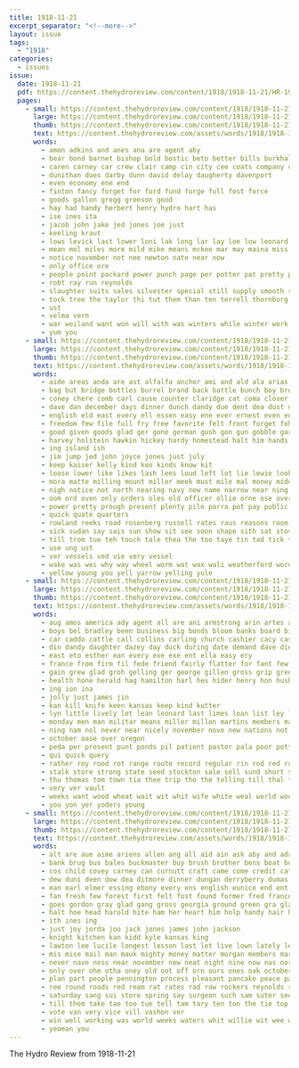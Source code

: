 ```yaml
---
title: 1918-11-21
excerpt_separator: "<!--more-->"
layout: issue
tags:
  - "1918"
categories:
  - issues
issue:
  date: 1918-11-21
  pdf: https://content.thehydroreview.com/content/1918/1918-11-21/HR-1918-11-21.pdf
  pages:
    - small: https://content.thehydroreview.com/content/1918/1918-11-21/small/HR-1918-11-21-01.jpg
      large: https://content.thehydroreview.com/content/1918/1918-11-21/large/HR-1918-11-21-01.jpg
      thumb: https://content.thehydroreview.com/content/1918/1918-11-21/thumbnails/HR-1918-11-21-01.jpg
      text: https://content.thehydroreview.com/assets/words/1918/1918-11-21/HR-1918-11-21-01.txt
      words:
        - amon adkins and anes ana are agent aby
        - bear bond barnet bishop bold bostic beto better bills burkhalter biles bill bila big boys but bros blinder been brothers boy bane brunk
        - caren carney car crew clair camp cin city cee coats company come can con county
        - dunithan does darby dunn david delay daugherty davenport
        - even economy ene end
        - finton fancy forget for ford fund forge full fost force
        - goods gallon gregg greeson good
        - hay had handy herbert henry hydro hart has
        - ise ines ita
        - jacob john jake jed jones joe just
        - keeling kraut
        - lows levick last lower loni lak long lar lay loe low leonard line
        - mean mol miles more mild mike means mckee mar may maina miss most
        - notice november not nee newton nate near now
        - only office ore
        - people point packard power punch page per potter pat pretty price ponse pleasant
        - robt ray run reynolds
        - slaughter suits sales silvester special still supply smooth seen saturday string see store stock saving staple shanks stops street soap smith sale sand slow scott simmons said show
        - tock tree the taylor thi tut them than ten terrell thornburg ton tia
        - ust
        - velma vern
        - war weiland want won will with was winters while winter work wark wait wind wean wang weather
        - yum you
    - small: https://content.thehydroreview.com/content/1918/1918-11-21/small/HR-1918-11-21-02.jpg
      large: https://content.thehydroreview.com/content/1918/1918-11-21/large/HR-1918-11-21-02.jpg
      thumb: https://content.thehydroreview.com/content/1918/1918-11-21/thumbnails/HR-1918-11-21-02.jpg
      text: https://content.thehydroreview.com/assets/words/1918/1918-11-21/HR-1918-11-21-02.txt
      words:
        - aide areas anda are ast alfalfa anchor ami and ald ala arias art ang all akers aken aud ali ake ana ace allen aris arms armstrong ane ard
        - bag but bridge bottles burrel brand back battle bunch boy bread been barney barracks bev burney beat bombard budge bull blew best bells business began boat bank bayo bunkers bar boys better buck blow baltic bout box brick brown bear
        - coney chere comb carl cause counter claridge cat coma clover cash coffee caine cor city center cold cease call coult cheap chow can colony cane cedar cant come county course caddo came
        - dave dan december days dinner dunch dandy due dent dea dust dove date depew deck davenport down doubt docks day dicks
        - english eld east every ell essen easy ene ever ernest even ent end
        - freedom few file full fry free favorite felt front forget fohn faye famous fest fish fire fare fay fand for fin first fell forth fain fight found fine face from fore far farrel force
        - good given goods glad ger gone german gush gon gun gobble garby guns germany guard guess getting going gott glass gera gey ging gave ground gunner
        - harvey holstein hawkin hickey hardy homestead halt him hands hunting hike hide how hay hold hydro homes hin hed harry hope hilt house head her hang hour hind hae hole home has hegan hatch heard hun hill hair hand handy hey hinton horse half had
        - ing island ish
        - jim jump jed john joyce jones just july
        - keep kaiser kelly kind keo kinds know kit
        - loose lower like likes lash lees loud left lot lie lewie look lion long land lene let low latter last lad lass later
        - mora matte milling mount miller meek must mile mal money middle more morning mankin mere monday mur much made mas mankins manners mines munn mane mine mea marton mach maybe many most men murray man mean may
        - nigh notice not north nearing navy new name narrow near ning never ned night november
        - oom ord oven only orders oles old officer ollie orne ose over off ones october ore
        - power pretty prough present plenty pile parra pot pay public price pale pose pack pounds past pork
        - quick quate quarters
        - rowland reeks road rosenberg russell rates raus reasons room riley read rhode rope red roll ran rash rack rusty ruck reach rest russel rocks rac rakin roe rau
        - sick sudan say sais sun show sit see soon shape sith sat stoves skipper single such still style sale swartzendruber sis shower saw saturday siren spack side sara stuff stover sin sie small speed she sweeper sailors sill shanks salt set stacy sung saus salam ship song skager sear six spoon scott stock sleep smile stops son sailor signal spring sot sar sal suit save snow stand steamer seen shoot shore stairs soe sport
        - till trom tue teh touch tale thea the too taye tin tad tick try tam throw thet thy take thou tay ted thein tho triplett top them terrible tait thing table tood town tha temple toa than tae turn thay tooth then tramp tice thrasher toward
        - use ung ust
        - ver vessels ved vie very vessel
        - wake was wei why way wheel worm wat wax wali weatherford words wert want well wife wild will wooden with went ward while week wyatt warm worth wes wonder worn work walk west white war weak wood world wire woods warning wagon wave whistle water wie
        - yellow young you yell yarrow yelling yule
    - small: https://content.thehydroreview.com/content/1918/1918-11-21/small/HR-1918-11-21-03.jpg
      large: https://content.thehydroreview.com/content/1918/1918-11-21/large/HR-1918-11-21-03.jpg
      thumb: https://content.thehydroreview.com/content/1918/1918-11-21/thumbnails/HR-1918-11-21-03.jpg
      text: https://content.thehydroreview.com/assets/words/1918/1918-11-21/HR-1918-11-21-03.txt
      words:
        - aug amos america ady agent all are ani armstrong arin artes american august als ask ast ally and
        - boys bel bradley been business big bonds bloom banks board bills butter back brown birden began but bree bread best ber bank baby
        - car caddo cattle call collins carling church cashier cacy cash cold cater close credit con cheeks churn case cannon coca chay current choi come collier check city card county cross cousin chopper camp
        - din dandy daughter dazey day duck during date demand dave die dack doubt drag dennis dinner deep dear dise days diago ding does due
        - east eto esther ean every eve exe ent ella easy ery
        - france from firm fil fede friend fairly flatter for fant few friends fell favor folks forget fine ference friday flow fight felton first fund field fred faith fort
        - gain grew glad groh gelling ger george gillen gross grip green good
        - health hone herald hag hamilton harl hes hider henry hon husband hunting her has hons him hydro held hed house home heen hinton harry how
        - ing ion ina
        - jolly just james jin
        - kan kill knife keen kansas keep kind kutter
        - lyn little lively let lean leonard last limes loan list ley less living lawton liberty liv lacy
        - monday men man militar means miller millon martins members manger morning money many made more much must
        - ning nam nol never near nicely november nove new nations not nees news night nally
        - october oase over oregon
        - peda per present punt ponds pil patient pastor pala poor potter people pack place pow preacher prough pone pitzer pope past president public prim
        - qui quick query
        - rather roy rood rot range route record regular rin rod red russel rade
        - stalk store strong state seed stockton sale sell sund short strength sun share self she spanish sol service speak states sharp shears silo said sport sunday stock surplus sad side sill set son shape standing saturday session sparks stores stocks shi stay shower seal sutter still school sit subject saw
        - thu thomas tom town tia thee trip tho the telling till thal thi ton too ted tonic turn talk tax them thousand tes try than ting taken take tice ten
        - very ver vault
        - weeks want wood wheat wait wit whit wife white weal world woods wie will while works work with way west why weather week wonder word well war whitely worth wort wate was wils
        - you yon yer yoders young
    - small: https://content.thehydroreview.com/content/1918/1918-11-21/small/HR-1918-11-21-04.jpg
      large: https://content.thehydroreview.com/content/1918/1918-11-21/large/HR-1918-11-21-04.jpg
      thumb: https://content.thehydroreview.com/content/1918/1918-11-21/thumbnails/HR-1918-11-21-04.jpg
      text: https://content.thehydroreview.com/assets/words/1918/1918-11-21/HR-1918-11-21-04.txt
      words:
        - alt are aue aime ariens allen ang all aid ain ask aby and adams ada ara agonoy appleman ave adam
        - bank brug bus bales buckmaster buy brush brother bens boat boy baby board black but beams bonds battle beckham bright bay buxton bunn brow bread bethel began beach bible both bickell bird butter business been bacon ben back burkhalter ber buggy bee
        - cos child covey carney can curnutt craft came come credit cat creer clyde clear cater clerk chairs candies church chas carry cor cooper crosswhite corr cruse clarence cash company copes call carl che cute cross confer cast crawford christian cecil cold cook change close chair course county camp
        - dew duni deen dow dea ditmore dinner dungan derryberry dumas din daye dee deo dresser dobbin day death denham davie door dip down done doris donald date december ding dock dise
        - ean earl elmer essing ebony every ens english eunice end ent
        - fan fresh few forest first felt fost found former fred france faint faby fell frome friday far fields fuel fire fam farm for fed from fine fund folks fer
        - goes gordon gray glad gang gross georgia ground green gra gladys going gone gage garden ghost geese grand guthrie graham goo goth gilmore grain good getting
        - halt hoe head harold hite ham her heart him holp handy hair hazel hay hughes how high hin house henke harrow hen hood had hour hor hud horth henry home hack harrison helen hike havice hope haven horse heen hinton hughe harne husband heard hydro hee has heater heffer hot held hand howard hands
        - ith ines ing
        - just joy jorda joo jack jones james john jackson
        - knight kitchen kan kidd kyle kansas king
        - lawton lee lucile longest lesson last let live lown lately ley line left lay leonard life lapping light lau lief lister living low lose lines lunch lynch
        - mis mise mail man mauk mighty money matter morgan members martin maw mention meats ming may miss mor mule most many mare monday mound milk mat more mone mules mast much morning made miles
        - never nave ness near november new neat night nine now nas north news not necessary neal noel nore nay
        - only over ohm otha oney old oot off orn ours ones oak october offer ora opel oats
        - plan part people pennington process pleasant pancake peace paul pay pent pearl per prive purse panta palmer post pickle pretty pen payne peg potter pie piece present poles pow pate phyllis public
        - ree round roads red ream rat rates rad row rockers reynolds rao rouch raymon ren rye rent robert ray ridge res riding reach rall regula roy range rather record
        - saturday sang sui store spring say surgeon such sam suter seer saw sic save simple she sand sorrel stove start sugar shine state steel short springs south smoke sen string stamps sick shack setting scott service sandee sale soon strange schmidt spivey set school simmons small still sire subject sons slow stuff send sour states sho socks supply sit sat side sun shown son sunday see sad shanks sane switch straight
        - till them take tae too tue tell tam tary ten ton the tie top tay tea thelma test taken thy thomas thing town ting thea theo ted tittle than tilling toon tom table thal times
        - vote van very vice vill vashon ver
        - win well working was world weeks waters whit willie wit wee weatherford work way west water while wheat war wane worth wife welland wine winters wires weary with wind will went wall wood warren week winter white worn
        - yeoman you
---
```


The Hydro Review from 1918-11-21

<!--more-->

